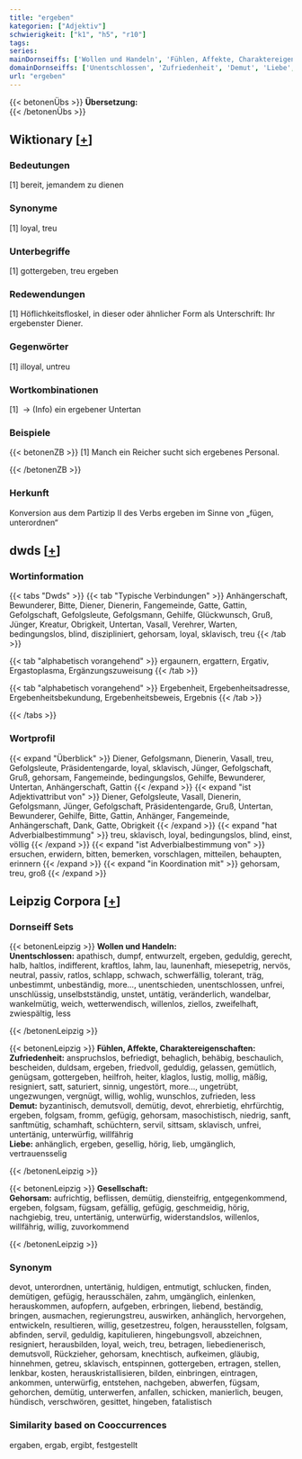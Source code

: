 ```yaml
---
title: "ergeben"
kategorien: ["Adjektiv"]
schwierigkeit: ["k1", "h5", "r10"]
tags:
series:
mainDornseiffs: ['Wollen und Handeln', 'Fühlen, Affekte, Charaktereigenschaften', 'Gesellschaft']
domainDornseiffs: ['Unentschlossen', 'Zufriedenheit', 'Demut', 'Liebe', 'Gehorsam']
url: "ergeben"
---
```


{{< betonenÜbs >}}
**Übersetzung:**  
{{< /betonenÜbs >}}

## Wiktionary [[+](https://de.wiktionary.org/wiki/ergeben)]

### Bedeutungen
[1] bereit, jemandem zu dienen  

### Synonyme
[1] loyal, treu  

### Unterbegriffe
[1] gottergeben, treu ergeben  

### Redewendungen
[1] Höflichkeitsfloskel, in dieser oder ähnlicher Form als Unterschrift: Ihr ergebenster Diener.  

### Gegenwörter
[1] illoyal, untreu  

### Wortkombinationen
[1]  -> (Info) ein ergebener Untertan  

### Beispiele
{{< betonenZB >}}
[1] Manch ein Reicher sucht sich ergebenes Personal.  

{{< /betonenZB >}}
### Herkunft
Konversion aus dem Partizip II des Verbs ergeben im Sinne von „fügen, unterordnen“  



## dwds [[+](https://www.dwds.de/wb/ergeben)]

### Wortinformation
{{< tabs "Dwds" >}}
{{< tab "Typische Verbindungen" >}}
Anhängerschaft, Bewunderer, Bitte, Diener, Dienerin, Fangemeinde, Gatte, Gattin, Gefolgschaft, Gefolgsleute, Gefolgsmann, Gehilfe, Glückwunsch, Gruß, Jünger, Kreatur, Obrigkeit, Untertan, Vasall, Verehrer, Warten, bedingungslos, blind, diszipliniert, gehorsam, loyal, sklavisch, treu
{{< /tab >}}

{{< tab "alphabetisch vorangehend" >}}
ergaunern, ergattern, Ergativ, Ergastoplasma, Ergänzungszuweisung
{{< /tab >}}

{{< tab "alphabetisch vorangehend" >}}
Ergebenheit, Ergebenheitsadresse, Ergebenheitsbekundung, Ergebenheitsbeweis, Ergebnis
{{< /tab >}}

{{< /tabs >}}

### Wortprofil
{{< expand "Überblick" >}} Diener, Gefolgsmann, Dienerin, Vasall, treu, Gefolgsleute, Präsidentengarde, loyal, sklavisch, Jünger, Gefolgschaft, Gruß, gehorsam, Fangemeinde, bedingungslos, Gehilfe, Bewunderer, Untertan, Anhängerschaft, Gattin {{< /expand >}}
{{< expand "ist Adjektivattribut von" >}} Diener, Gefolgsleute, Vasall, Dienerin, Gefolgsmann, Jünger, Gefolgschaft, Präsidentengarde, Gruß, Untertan, Bewunderer, Gehilfe, Bitte, Gattin, Anhänger, Fangemeinde, Anhängerschaft, Dank, Gatte, Obrigkeit {{< /expand >}}
{{< expand "hat Adverbialbestimmung" >}} treu, sklavisch, loyal, bedingungslos, blind, einst, völlig {{< /expand >}}
{{< expand "ist Adverbialbestimmung von" >}} ersuchen, erwidern, bitten, bemerken, vorschlagen, mitteilen, behaupten, erinnern {{< /expand >}}
{{< expand "in Koordination mit" >}} gehorsam, treu, groß {{< /expand >}}

## Leipzig Corpora [[+](https://corpora.uni-leipzig.de/en/res?word=ergeben&corpusId=deu_newscrawl-public_2018)]

### Dornseiff Sets
{{< betonenLeipzig >}}
**Wollen und Handeln:**  
**Unentschlossen:** apathisch, dumpf, entwurzelt, ergeben, geduldig, gerecht, halb, haltlos, indifferent, kraftlos, lahm, lau, launenhaft, miesepetrig, nervös, neutral, passiv, ratlos, schlapp, schwach, schwerfällig, tolerant, träg, unbestimmt, unbeständig, more..., unentschieden, unentschlossen, unfrei, unschlüssig, unselbstständig, unstet, untätig, veränderlich, wandelbar, wankelmütig, weich, wetterwendisch, willenlos, ziellos, zweifelhaft, zwiespältig, less  

{{< /betonenLeipzig >}}


{{< betonenLeipzig >}}
**Fühlen, Affekte, Charaktereigenschaften:**  
**Zufriedenheit:** anspruchslos, befriedigt, behaglich, behäbig, beschaulich, bescheiden, duldsam, ergeben, friedvoll, geduldig, gelassen, gemütlich, genügsam, gottergeben, heilfroh, heiter, klaglos, lustig, mollig, mäßig, resigniert, satt, saturiert, sinnig, ungestört, more..., ungetrübt, ungezwungen, vergnügt, willig, wohlig, wunschlos, zufrieden, less  
**Demut:** byzantinisch, demutsvoll, demütig, devot, ehrerbietig, ehrfürchtig, ergeben, folgsam, fromm, gefügig, gehorsam, masochistisch, niedrig, sanft, sanftmütig, schamhaft, schüchtern, servil, sittsam, sklavisch, unfrei, untertänig, unterwürfig, willfährig  
**Liebe:** anhänglich, ergeben, gesellig, hörig, lieb, umgänglich, vertrauensselig  

{{< /betonenLeipzig >}}


{{< betonenLeipzig >}}
**Gesellschaft:**  
**Gehorsam:** aufrichtig, beflissen, demütig, diensteifrig, entgegenkommend, ergeben, folgsam, fügsam, gefällig, gefügig, geschmeidig, hörig, nachgiebig, treu, untertänig, unterwürfig, widerstandslos, willenlos, willfährig, willig, zuvorkommend  

{{< /betonenLeipzig >}}

### Synonym
devot, unterordnen, untertänig, huldigen, entmutigt, schlucken, finden, demütigen, gefügig, herausschälen, zahm, umgänglich, einlenken, herauskommen, aufopfern, aufgeben, erbringen, liebend, beständig, bringen, ausmachen, regierungstreu, auswirken, anhänglich, hervorgehen, entwickeln, resultieren, willig, gesetzestreu, folgen, herausstellen, folgsam, abfinden, servil, geduldig, kapitulieren, hingebungsvoll, abzeichnen, resigniert, herausbilden, loyal, weich, treu, betragen, liebedienerisch, demutsvoll, Rückzieher, gehorsam, knechtisch, aufkeimen, gläubig, hinnehmen, getreu, sklavisch, entspinnen, gottergeben, ertragen, stellen, lenkbar, kosten, herauskristallisieren, bilden, einbringen, eintragen, ankommen, unterwürfig, entstehen, nachgeben, abwerfen, fügsam, gehorchen, demütig, unterwerfen, anfallen, schicken, manierlich, beugen, hündisch, verschwören, gesittet, hingeben, fatalistisch


### Similarity based on Cooccurrences
ergaben, ergab, ergibt, festgestellt

